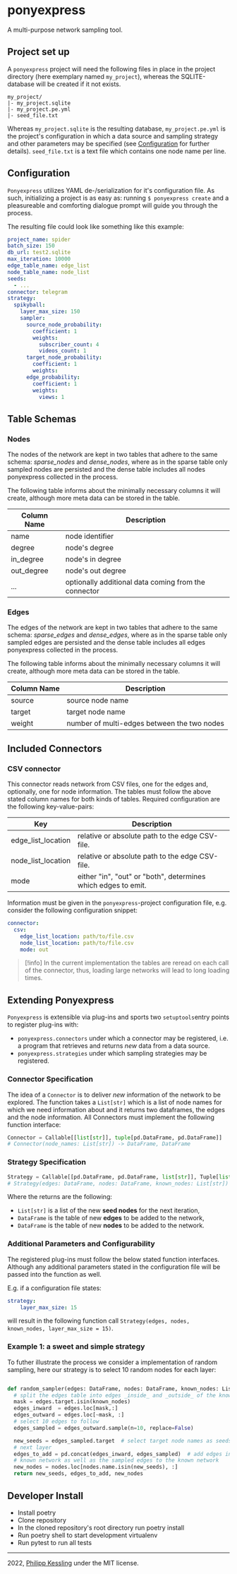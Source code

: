 # ponyexpress

A multi-purpose network sampling tool.

## Project set up

A `ponyexpress` project will need the following files in place in the project directory (here exemplary named `my_project`), whereas the SQLITE-database will be created if it not exists.

```tree
my_project/
|- my_project.sqlite
|- my_project.pe.yml
|- seed_file.txt
```

Whereas `my_project.sqlite` is the resulting database, `my_project.pe.yml` is the project's configuration in which a data source and sampling strategy and other parameters may be specified (see [Configuration](#configuration) for further details). `seed_file.txt` is a text file which contains one node name per line.

## Configuration

`Ponyexpress` utilizes YAML de-/serialization for it's configuration file. As such, initializing a project is as easy as: running `$ ponyexpress create` and a pleasureable and comforting dialogue prompt will guide you through the process.

The resulting file could look like something like this example:

```yaml
project_name: spider
batch_size: 150
db_url: test2.sqlite
max_iteration: 10000
edge_table_name: edge_list
node_table_name: node_list
seeds:
  - ...
connector: telegram
strategy:
  spikyball:
    layer_max_size: 150
    sampler:
      source_node_probability:
        coefficient: 1
        weights:
          subscriber_count: 4
          videos_count: 1
      target_node_probability:
        coefficient: 1
        weights:
      edge_probability:
        coefficient: 1
        weights:
          views: 1

```

## Table Schemas

### Nodes

The nodes of the network are kept in two tables that adhere to the same schema:
*sparse_nodes* and *dense_nodes*, where as in the sparse table only sampled nodes are
persisted and the dense table includes all nodes ponyexpress collected in the process.

The following table informs about the minimally necessary columns it will create,
although more meta data can be stored in the table.

| Column Name | Description                                         |
| ----------- | --------------------------------------------------- |
| name        | node identifier                                     |
| degree      | node's degree                                       |
| in_degree   | node's in degree                                    |
| out_degree  | node's out degree                                   |
| ...         | optionally additional data coming from the connector |

### Edges

The edges of the network are kept in two tables that adhere to the same schema:
*sparse_edges* and *dense_edges*, where as in the sparse table only sampled edges are
persisted and the dense table includes all edges ponyexpress collected in the process.

The following table informs about the minimally necessary columns it will create, although more meta data can be stored in the table.

| Column Name | Description                                 |
| ----------- | ------------------------------------------- |
| source      | source node name                            |
| target      | target node name                            |
| weight      | number of multi-edges between the two nodes |

## Included Connectors

### CSV connector

This connector reads network from CSV files, one for the edges and, optionally, one for node information.
The tables must follow the above stated column names for both kinds of tables.
Required configuration are the following key-value-pairs:

| Key                | Description                                                   |
|--------------------|---------------------------------------------------------------|
| edge_list_location | relative or absolute path to the edge CSV-file.               |
| node_list_location | relative or absolute path to the edge CSV-file.               |
| mode               | either "in", "out" or "both", determines which edges to emit. |


Information must be given in the `ponyexpress`-project configuration file, e.g. consider the following configuration snippet:

```yaml
connector:
  csv:
    edge_list_location: path/to/file.csv
    node_list_location: path/to/file.csv
    mode: out
```

> [!info]
> In the current implementation the tables are reread on each call of the connector, thus,
> loading large networks will lead to long loading times.

## Extending Ponyexpress

`Ponyexpress` is extensible via plug-ins and sports two `setuptools`entry points to register plug-ins with:

- `ponyexpress.connectors` under which a connector may be registered, i.e. a program that retrieves and returns *new* data from a data source.
- `ponyexpress.strategies` under which sampling strategies may be registered.

### Connector Specification

The idea of a `Connector` is to deliver *new* information of the network to be explored. The function takes a `List[str]` which is a list of node names for which we need information about and it returns two dataframes, the edges and the node information.
All Connectors must implement the following function interface:

```python
Connector = Callable[[list[str]], tuple[pd.DataFrame, pd.DataFrame]]
# Connector(node_names: List[str]) -> DataFrame, DataFrame
```

### Strategy Specification

```python
Strategy = Callable[[pd.DataFrame, pd.DataFrame, list[str]], Tuple[list[str], pd.DataFrame, pd.DataFrame]]
# Strategy(edges: DataFrame, nodes: DataFrame, known_nodes: List[str]) -> List[str], DataFrame, DataFrame
```

Where the returns are the following:

- `List[str]` is a list of the new **seed nodes** for the next iteration,
- `DataFrame` is the table of new **edges** to be added to the network,
- `DataFrame` is the table of new **nodes** to be added to the network.

### Additional Parameters and Configurability

The registered plug-ins must follow the below stated function interfaces. Although any additional parameters stated in the configuration file will be passed into the function as well.

E.g. if a configuration file states:

```yaml
strategy:
    layer_max_size: 15
```

will result in the following function call `Strategy(edges, nodes, known_nodes, layer_max_size = 15)`.

### Example 1: a sweet and simple strategy

To futher illustrate the process we consider a implementation of random sampling,
here our strategy is to select 10 random nodes for each layer:

```python

def random_sampler(edges: DataFrame, nodes: DataFrame, known_nodes: List[str]):
  # split the edges table into edges _inside_ and _outside_ of the known network
  mask = edges.target.isin(known_nodes)
  edges_inward  = edges.loc[mask,:]
  edges_outward = edges.loc[~mask, :]
  # select 10 edges to follow
  edges_sampled = edges_outward.sample(n=10, replace=False)

  new_seeds = edges_sampled.target  # select target node names as seeds for the
  # next layer
  edges_to_add = pd.concat(edges_inward, edges_sampled)  # add edges inside the
  # known network as well as the sampled edges to the known network
  new_nodes = nodes.loc[nodes.name.isin(new_seeds), :]
  return new_seeds, edges_to_add, new_nodes
```

## Developer Install

- Install poetry
- Clone repository
- In the cloned repository's root directory run poetry install
- Run poetry shell to start development virtualenv
- Run pytest to run all tests

---

2022, [Philipp Kessling](mailto:p.kessling@leibniz-hbi.de) under the MIT license.
